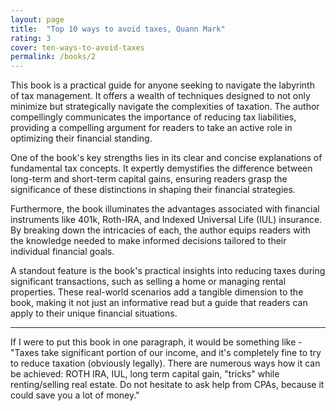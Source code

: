 ```yaml
---
layout: page
title:  "Top 10 ways to avoid taxes, Quann Mark"
rating: 3
cover: ten-ways-to-avoid-taxes
permalink: /books/2
---
```


This book is a practical guide for anyone seeking to navigate the labyrinth of tax management. It offers a wealth
of techniques designed to not only minimize but strategically navigate the complexities of taxation.
The author compellingly communicates the importance of reducing tax liabilities, providing a compelling
argument for readers to take an active role in optimizing their financial standing.

One of the book's key strengths lies in its clear and concise explanations of fundamental tax concepts.
It expertly demystifies the difference between long-term and short-term capital gains, ensuring readers 
grasp the significance of these distinctions in shaping their financial strategies.

Furthermore, the book illuminates the advantages associated with financial instruments like 401k, Roth-IRA,
and Indexed Universal Life (IUL) insurance. By breaking down the intricacies of each, the author equips readers
with the knowledge needed to make informed decisions tailored to their individual financial goals.

A standout feature is the book's practical insights into reducing taxes during significant transactions,
such as selling a home or managing rental properties. These real-world scenarios add a tangible dimension to the book,
making it not just an informative read but a guide that readers can apply to their unique financial situations.

<hr>

If I were to put this book in one paragraph, it would be something like - "Taxes take significant portion of our income,
and it's completely fine to try to reduce taxation (obviously legally). There are numerous ways how it can be achieved:
ROTH IRA, IUL, long term capital gain, "tricks" while renting/selling real estate. Do not hesitate to ask help from
CPAs, because it could save you a lot of money."